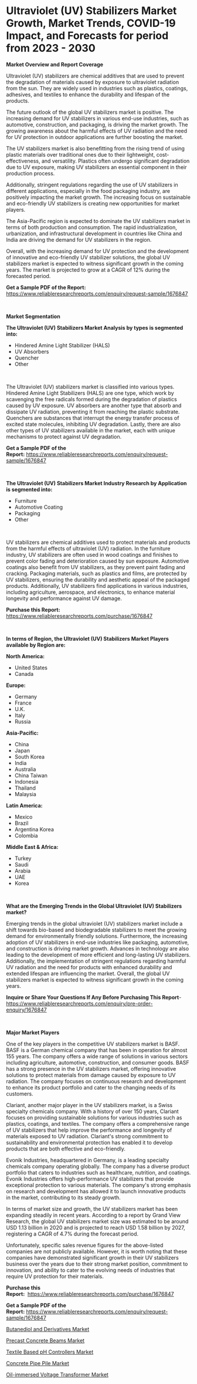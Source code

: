<p><h1>Ultraviolet (UV) Stabilizers Market Growth, Market Trends, COVID-19 Impact, and Forecasts for period from 2023 - 2030</h1></p><p><strong>Market Overview and Report Coverage</strong></p>
<p><p>Ultraviolet (UV) stabilizers are chemical additives that are used to prevent the degradation of materials caused by exposure to ultraviolet radiation from the sun. They are widely used in industries such as plastics, coatings, adhesives, and textiles to enhance the durability and lifespan of the products.</p><p>The future outlook of the global UV stabilizers market is positive. The increasing demand for UV stabilizers in various end-use industries, such as automotive, construction, and packaging, is driving the market growth. The growing awareness about the harmful effects of UV radiation and the need for UV protection in outdoor applications are further boosting the market.</p><p>The UV stabilizers market is also benefitting from the rising trend of using plastic materials over traditional ones due to their lightweight, cost-effectiveness, and versatility. Plastics often undergo significant degradation due to UV exposure, making UV stabilizers an essential component in their production process.</p><p>Additionally, stringent regulations regarding the use of UV stabilizers in different applications, especially in the food packaging industry, are positively impacting the market growth. The increasing focus on sustainable and eco-friendly UV stabilizers is creating new opportunities for market players.</p><p>The Asia-Pacific region is expected to dominate the UV stabilizers market in terms of both production and consumption. The rapid industrialization, urbanization, and infrastructural development in countries like China and India are driving the demand for UV stabilizers in the region.</p><p>Overall, with the increasing demand for UV protection and the development of innovative and eco-friendly UV stabilizer solutions, the global UV stabilizers market is expected to witness significant growth in the coming years. The market is projected to grow at a CAGR of 12% during the forecasted period.</p></p>
<p><strong>Get a Sample PDF of the Report:</strong> <a href="https://www.reliableresearchreports.com/enquiry/request-sample/1676847">https://www.reliableresearchreports.com/enquiry/request-sample/1676847</a></p>
<p>&nbsp;</p>
<p><strong>Market Segmentation</strong></p>
<p><strong>The Ultraviolet (UV) Stabilizers Market Analysis by types is segmented into:</strong></p>
<p><ul><li>Hindered Amine Light Stabilizer (HALS)</li><li>UV Absorbers</li><li>Quencher</li><li>Other</li></ul></p>
<p>&nbsp;</p>
<p><p>The Ultraviolet (UV) stabilizers market is classified into various types. Hindered Amine Light Stabilizers (HALS) are one type, which work by scavenging the free radicals formed during the degradation of plastics caused by UV exposure. UV absorbers are another type that absorb and dissipate UV radiation, preventing it from reaching the plastic substrate. Quenchers are substances that interrupt the energy transfer process of excited state molecules, inhibiting UV degradation. Lastly, there are also other types of UV stabilizers available in the market, each with unique mechanisms to protect against UV degradation.</p></p>
<p><strong>Get a Sample PDF of the Report:</strong>&nbsp;<a href="https://www.reliableresearchreports.com/enquiry/request-sample/1676847">https://www.reliableresearchreports.com/enquiry/request-sample/1676847</a></p>
<p>&nbsp;</p>
<p><strong>The Ultraviolet (UV) Stabilizers Market Industry Research by Application is segmented into:</strong></p>
<p><ul><li>Furniture</li><li>Automotive Coating</li><li>Packaging</li><li>Other</li></ul></p>
<p>&nbsp;</p>
<p><p>UV stabilizers are chemical additives used to protect materials and products from the harmful effects of ultraviolet (UV) radiation. In the furniture industry, UV stabilizers are often used in wood coatings and finishes to prevent color fading and deterioration caused by sun exposure. Automotive coatings also benefit from UV stabilizers, as they prevent paint fading and cracking. Packaging materials, such as plastics and films, are protected by UV stabilizers, ensuring the durability and aesthetic appeal of the packaged products. Additionally, UV stabilizers find applications in various industries, including agriculture, aerospace, and electronics, to enhance material longevity and performance against UV damage.</p></p>
<p><strong>Purchase this Report:</strong>&nbsp; <a href="https://www.reliableresearchreports.com/purchase/1676847">https://www.reliableresearchreports.com/purchase/1676847</a></p>
<p>&nbsp;</p>
<p><strong>In terms of Region, the Ultraviolet (UV) Stabilizers Market Players available by Region are:</strong></p>
<p>
    <p> <strong> North America: </strong>
        <ul>
            <li>United States</li>
            <li>Canada</li>
        </ul>
        </p> 
    <p> <strong> Europe: </strong>
        <ul>
            <li>Germany</li>
            <li>France</li>
            <li>U.K.</li>
            <li>Italy</li>
            <li>Russia</li>
        </ul>
        </p> 
    <p> <strong> Asia-Pacific: </strong>
        <ul>
            <li>China</li>
            <li>Japan</li>
            <li>South Korea</li>
            <li>India</li>
            <li>Australia</li>
            <li>China Taiwan</li>
            <li>Indonesia</li>
            <li>Thailand</li>
            <li>Malaysia</li>
        </ul>
        </p> 
    <p> <strong> Latin America: </strong>
        <ul>
            <li>Mexico</li>
            <li>Brazil</li>
            <li>Argentina Korea</li>
            <li>Colombia</li>
        </ul>
        </p> 
    <p> <strong> Middle East & Africa: </strong>
        <ul>
            <li>Turkey</li>
            <li>Saudi</li>
            <li>Arabia</li>
            <li>UAE</li>
            <li>Korea</li>
        </ul>
    </p>
    </p>
<p>&nbsp;</p>
<p><strong>What are the Emerging Trends in the Global Ultraviolet (UV) Stabilizers market?</strong></p>
<p><p>Emerging trends in the global ultraviolet (UV) stabilizers market include a shift towards bio-based and biodegradable stabilizers to meet the growing demand for environmentally friendly solutions. Furthermore, the increasing adoption of UV stabilizers in end-use industries like packaging, automotive, and construction is driving market growth. Advances in technology are also leading to the development of more efficient and long-lasting UV stabilizers. Additionally, the implementation of stringent regulations regarding harmful UV radiation and the need for products with enhanced durability and extended lifespan are influencing the market. Overall, the global UV stabilizers market is expected to witness significant growth in the coming years.</p></p>
<p><strong>Inquire or Share Your Questions If Any Before Purchasing This Report</strong>- <a href="https://www.reliableresearchreports.com/enquiry/pre-order-enquiry/1676847">https://www.reliableresearchreports.com/enquiry/pre-order-enquiry/1676847</a></p>
<p>&nbsp;</p>
<p><strong>Major Market Players</strong></p>
<p><p>One of the key players in the competitive UV stabilizers market is BASF. BASF is a German chemical company that has been in operation for almost 155 years. The company offers a wide range of solutions in various sectors including agriculture, automotive, construction, and consumer goods. BASF has a strong presence in the UV stabilizers market, offering innovative solutions to protect materials from damage caused by exposure to UV radiation. The company focuses on continuous research and development to enhance its product portfolio and cater to the changing needs of its customers.</p><p>Clariant, another major player in the UV stabilizers market, is a Swiss specialty chemicals company. With a history of over 150 years, Clariant focuses on providing sustainable solutions for various industries such as plastics, coatings, and textiles. The company offers a comprehensive range of UV stabilizers that help improve the performance and longevity of materials exposed to UV radiation. Clariant's strong commitment to sustainability and environmental protection has enabled it to develop products that are both effective and eco-friendly.</p><p>Evonik Industries, headquartered in Germany, is a leading specialty chemicals company operating globally. The company has a diverse product portfolio that caters to industries such as healthcare, nutrition, and coatings. Evonik Industries offers high-performance UV stabilizers that provide exceptional protection to various materials. The company's strong emphasis on research and development has allowed it to launch innovative products in the market, contributing to its steady growth.</p><p>In terms of market size and growth, the UV stabilizers market has been expanding steadily in recent years. According to a report by Grand View Research, the global UV stabilizers market size was estimated to be around USD 1.13 billion in 2020 and is projected to reach USD 1.58 billion by 2027, registering a CAGR of 4.7% during the forecast period.</p><p>Unfortunately, specific sales revenue figures for the above-listed companies are not publicly available. However, it is worth noting that these companies have demonstrated significant growth in their UV stabilizers business over the years due to their strong market position, commitment to innovation, and ability to cater to the evolving needs of industries that require UV protection for their materials.</p></p>
<p><strong>Purchase this Report:</strong>&nbsp;&nbsp;<a href="https://www.reliableresearchreports.com/purchase/1676847">https://www.reliableresearchreports.com/purchase/1676847</a></p>
<p></p>
<p><strong>Get a Sample PDF of the Report:</strong>&nbsp;<a href="https://www.reliableresearchreports.com/enquiry/request-sample/1676847">https://www.reliableresearchreports.com/enquiry/request-sample/1676847</a></p>
<p><p><a href="https://github.com/Chiragrp26/Market-Research-Report-List-1/blob/main/butanediol-and-derivatives-market.md">Butanediol and Derivatives Market</a></p><p><a href="https://medium.com/@anamariaagolli86/precast-concrete-beams-market-size-growth-forecast-2023-2030-ca2cfedc86c7">Precast Concrete Beams Market</a></p><p><a href="https://github.com/santosh758595/Market-Research-Report-List-1/blob/main/textile-based-ph-controllers-market.md">Textile Based pH Controllers Market</a></p><p><a href="https://medium.com/@greisdukagjini2014/concrete-pipe-pile-market-size-growth-forecast-2023-2030-c3f43d5fe270">Concrete Pipe Pile Market</a></p><p><a href="https://www.linkedin.com/pulse/oil-immersed-voltage-transformer-market-size-share-amp/">Oil-immersed Voltage Transformer Market</a></p></p>